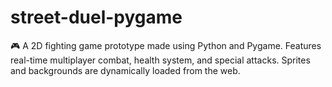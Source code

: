 # street-duel-pygame
🎮 A 2D fighting game prototype made using Python and Pygame. Features real-time multiplayer combat, health system, and special attacks. Sprites and backgrounds are dynamically loaded from the web.

